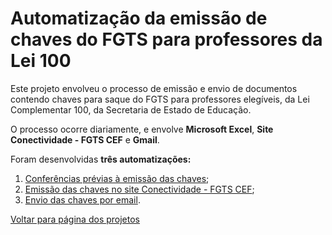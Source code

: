 # Automatização da emissão de chaves do FGTS para professores da Lei 100

Este projeto envolveu o processo de emissão e envio de documentos contendo chaves para saque do FGTS para professores elegíveis, da Lei Complementar 100, da Secretaria de Estado de Educação. 

O processo ocorre diariamente, e envolve **Microsoft Excel**, **Site Conectividade - FGTS CEF** e **Gmail**. 

Foram desenvolvidas **três automatizações:**

1. [Conferências prévias à emissão das chaves](conferencias.md); 
2. [Emissão das chaves no site Conectividade - FGTS CEF](chave_conectividade.md);
3. [Envio das chaves por email](chave_gmail.md).

[Voltar para página dos projetos](../..)
